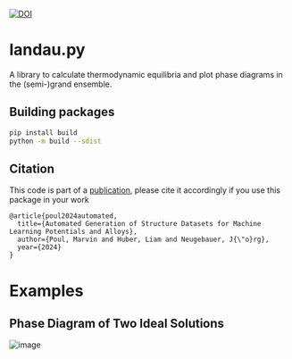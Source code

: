 [![DOI](https://zenodo.org/badge/931240296.svg)](https://doi.org/10.5281/zenodo.15513439)

# landau.py

A library to calculate thermodynamic equilibria and plot phase diagrams in the
(semi-)grand ensemble.


## Building packages

```bash
pip install build
python -m build --sdist
```

## Citation

This code is part of a [publication](https://doi.org/10.21203/rs.3.rs-4732459/v1), please cite it accordingly if you use this package in your work

```
@article{poul2024automated,
  title={Automated Generation of Structure Datasets for Machine Learning Potentials and Alloys},
  author={Poul, Marvin and Huber, Liam and Neugebauer, J{\"o}rg},
  year={2024}
}
```

# Examples

## Phase Diagram of Two Ideal Solutions

![image](https://github.com/user-attachments/assets/02730176-be36-4f72-bf95-b607d2b5fa3d)
